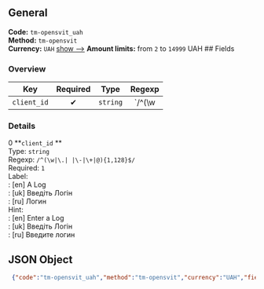 ## General 
**Code:** `tm-opensvit_uah`  
**Method:** `tm-opensvit`  
**Currency:** `UAH` [show -->]() 
**Amount limits:** from `2`  to `14999`  UAH ## Fields 
### Overview 
|Key|Required|Type|Regexp| 
|:---:|:---:|:---:|:---:| 
|`client_id` |✔ |`string` |`/^(\w|\.| |\-|\+|@){1,128}$/` | 
 
### Details 
0 **`client_id` **  
Type: `string`  
Regexp: `/^(\w|\.| |\-|\+|@){1,128}$/`  
Required: `1`  
Label:  
: [en] A Log  
: [uk] Введiть Логiн  
: [ru] Логин  
Hint:  
: [en] Enter a Log  
: [uk] Введiть Логiн  
: [ru] Введите логин  
## JSON Object 
```json
 {"code":"tm-opensvit_uah","method":"tm-opensvit","currency":"UAH","fields":[{"key":"client_id","type":"string","label":{"en":"A Log","uk":"\u0412\u0432\u0435\u0434i\u0442\u044c \u041b\u043e\u0433i\u043d","ru":"\u041b\u043e\u0433\u0438\u043d"},"regexp":"\/^(\\w|\\.| |\\-|\\+|@){1,128}$\/","required":true,"position":1,"hint":{"en":"Enter a Log","uk":"\u0412\u0432\u0435\u0434i\u0442\u044c \u041b\u043e\u0433i\u043d","ru":"\u0412\u0432\u0435\u0434\u0438\u0442\u0435 \u043b\u043e\u0433\u0438\u043d"},"example":"slava"}],"amount_min":2,"amount_max":14999}```  
